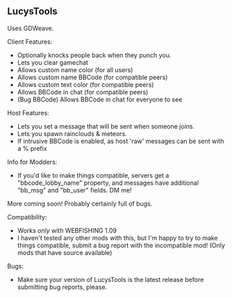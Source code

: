 LucysTools
----------
Uses GDWeave.

Client Features:
- Optionally knocks people back when they punch you.
- Lets you clear gamechat
- Allows custom name color (for all users)
- Allows custom name BBCode (for compatible peers)
- Allows custom text color (for compatible peers)
- Allows BBCode in chat (for compatible peers)
- (Bug BBCode) Allows BBCode in chat for everyone to see

Host Features:
- Lets you set a message that will be sent when someone joins.
- Lets you spawn rainclouds & meteors.
- If intrusive BBCode is enabled, as host 'raw' messages can be sent with a % prefix

Info for Modders:
- If you'd like to make things compatible, servers get a "bbcode_lobby_name" property, and messages have additional "bb_msg" and "bb_user" fields. DM me!

More coming soon!
Probably certainly full of bugs.

Compatibility:
- Works *only* with WEBFISHING 1.09
- I haven't tested any other mods with this, but I'm happy to try to make things compatible, submit a bug report with the incompatible mod! (Only mods that have source available)

Bugs:
- Make sure your version of LucysTools is the latest release before submitting bug reports, please.
